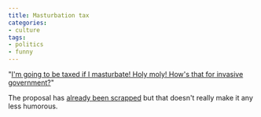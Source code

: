 ```yaml
---
title: Masturbation tax
categories:
- culture
tags:
- politics
- funny
---
```


"[I'm
going to be taxed if I masturbate!  Holy moly!  How's that for invasive
government?][1]"

   [1]: http://www.polstate.com/archives/002529.html

The proposal has [already been scrapped][2] but that doesn't really make it any less humorous.

   [2]: http://www.springfieldnews-leader.com/news/0430-Senatework-46094.html
